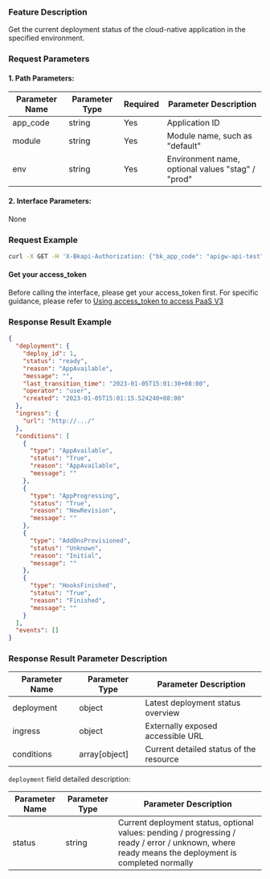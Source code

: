### Feature Description

Get the current deployment status of the cloud-native application in the specified environment.

### Request Parameters

#### 1. Path Parameters:

| Parameter Name | Parameter Type | Required | Parameter Description |
| -------------- | -------------- | -------- | --------------------- |
| app_code       | string         | Yes      | Application ID        |
| module         | string         | Yes      | Module name, such as "default" |
| env            | string         | Yes      | Environment name, optional values "stag" / "prod" |

#### 2. Interface Parameters:
None


### Request Example

```bash
curl -X GET -H 'X-Bkapi-Authorization: {"bk_app_code": "apigw-api-test", "bk_app_secret": "***", "access_token": "{{Fill in your AccessToken}}"}' --insecure https://bkapi.example.com/api/bkpaas3/prod/cnative/specs/applications/{app_code}/modules/{module}/envs/{env}/mres/status/
```

#### Get your access_token

Before calling the interface, please get your access_token first. For specific guidance, please refer to [Using access_token to access PaaS V3](https://bk.tencent.com/docs/markdown/PaaS3.0/topics/paas/access_token)

### Response Result Example

```json
{
  "deployment": {
    "deploy_id": 1,
    "status": "ready",
    "reason": "AppAvailable",
    "message": "",
    "last_transition_time": "2023-01-05T15:01:30+08:00",
    "operator": "user",
    "created": "2023-01-05T15:01:15.524240+08:00"
  },
  "ingress": {
    "url": "http://.../"
  },
  "conditions": [
    {
      "type": "AppAvailable",
      "status": "True",
      "reason": "AppAvailable",
      "message": ""
    },
    {
      "type": "AppProgressing",
      "status": "True",
      "reason": "NewRevision",
      "message": ""
    },
    {
      "type": "AddOnsProvisioned",
      "status": "Unknown",
      "reason": "Initial",
      "message": ""
    },
    {
      "type": "HooksFinished",
      "status": "True",
      "reason": "Finished",
      "message": ""
    }
  ],
  "events": []
}
```

### Response Result Parameter Description

| Parameter Name | Parameter Type | Parameter Description              |
| -------------- | -------------- | ----------------------------------- |
| deployment     | object         | Latest deployment status overview  |
| ingress        | object         | Externally exposed accessible URL  |
| conditions     | array[object]  | Current detailed status of the resource |

`deployment` field detailed description:

| Parameter Name | Parameter Type | Parameter Description                                             |
| -------------- | -------------- | ------------------------------------------------------------------ |
| status         | string         | Current deployment status, optional values: pending / progressing / ready / error / unknown, where ready means the deployment is completed normally |